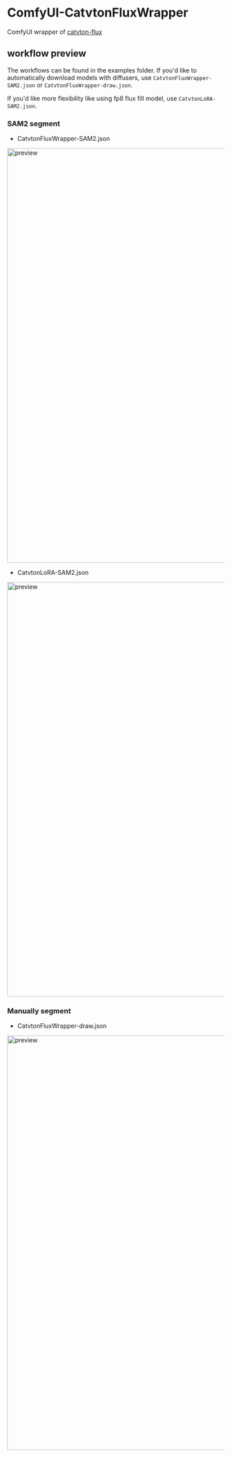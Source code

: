 # ComfyUI-CatvtonFluxWrapper
ComfyUI wrapper of [catvton-flux](https://github.com/nftblackmagic/catvton-flux)

## workflow preview

The workflows can be found in the examples folder. If you'd like to automatically download models with diffusers, use `CatvtonFluxWrapper-SAM2.json` or `CatvtonFluxWrapper-draw.json`.

If you'd like more flexibility like using fp8 flux fill model, use `CatvtonLoRA-SAM2.json`.

### SAM2 segment

- CatvtonFluxWrapper-SAM2.json
<img width="960" alt="preview" src="https://github.com/user-attachments/assets/5d3cb124-1988-433e-b2fa-0a6102a7ed89">

- CatvtonLoRA-SAM2.json
<img width="960" alt="preview" src="https://github.com/user-attachments/assets/3b013b49-212e-46ba-bcf6-a59e987810a5">

### Manually segment

- CatvtonFluxWrapper-draw.json
<img width="960" alt="preview" src="https://github.com/user-attachments/assets/8c334427-81d5-4efe-ba11-2dc477b0fc18">
